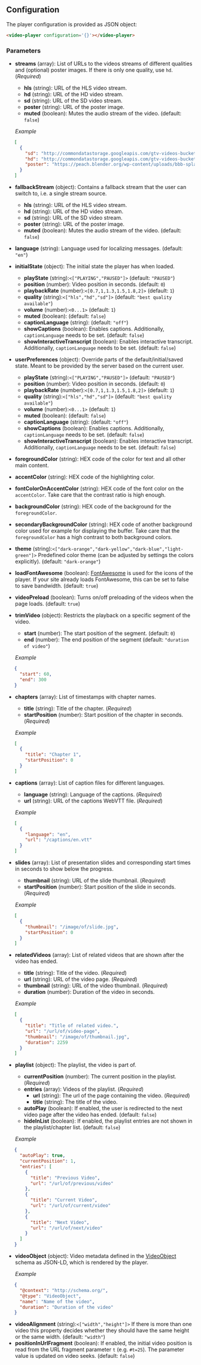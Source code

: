 ## Configuration

The player configuration is provided as JSON object:
```html
<video-player configuration='{}'></video-player>
```

### Parameters
<!-- DO NOT REMOVE BEGIN-SECTION/END-SECTION COMMENTS. -->
<!-- THEY ARE USED FOR GENERATING PARAMETERS DOCS FROM SCHEMA. -->
<!-- BEGIN-SECTION CONFIGURATION -->
* **streams** (array): List of URLs to the videos streams of different qualities and (optional) poster images. If there is only one quality, use `hd`. (*Required*)
   * **hls** (string): URL of the HLS video stream.
   * **hd** (string): URL of the HD video stream.
   * **sd** (string): URL of the SD video stream.
   * **poster** (string): URL of the poster image.
   * **muted** (boolean): Mutes the audio stream of the video. (default: `false`)

   *Example*
```JSON
   [
     {
       "sd": "http://commondatastorage.googleapis.com/gtv-videos-bucket/sample/BigBuckBunny.mp4",
       "hd": "http://commondatastorage.googleapis.com/gtv-videos-bucket/sample/BigBuckBunny.mp4",
       "poster": "https://peach.blender.org/wp-content/uploads/bbb-splash.png"
     }
   ]
```
* **fallbackStream** (object): Contains a fallback stream that the user can switch to, i.e. a single stream source.
   * **hls** (string): URL of the HLS video stream.
   * **hd** (string): URL of the HD video stream.
   * **sd** (string): URL of the SD video stream.
   * **poster** (string): URL of the poster image.
   * **muted** (boolean): Mutes the audio stream of the video. (default: `false`)
* **language** (string): Language used for localizing messages. (default: `"en"`)
* **initialState** (object): The initial state the player has when loaded.
   * **playState** (string):`<["PLAYING","PAUSED"]>` (default: `"PAUSED"`)
   * **position** (number): Video position in seconds. (default: `0`)
   * **playbackRate** (number):`<[0.7,1,1.3,1.5,1.8,2]>` (default: `1`)
   * **quality** (string):`<["hls","hd","sd"]>` (default: `"best quality available"`)
   * **volume** (number):`<0...1>` (default: `1`)
   * **muted** (boolean): (default: `false`)
   * **captionLanguage** (string): (default: `"off"`)
   * **showCaptions** (boolean): Enables captions. Additionally, `captionLanguage` needs to be set. (default: `false`)
   * **showInteractiveTranscript** (boolean): Enables interactive transcript. Additionally, `captionLanguage` needs to be set. (default: `false`)
* **userPreferences** (object): Override parts of the default/initial/saved state. Meant to be provided by the server based on the current user.
   * **playState** (string):`<["PLAYING","PAUSED"]>` (default: `"PAUSED"`)
   * **position** (number): Video position in seconds. (default: `0`)
   * **playbackRate** (number):`<[0.7,1,1.3,1.5,1.8,2]>` (default: `1`)
   * **quality** (string):`<["hls","hd","sd"]>` (default: `"best quality available"`)
   * **volume** (number):`<0...1>` (default: `1`)
   * **muted** (boolean): (default: `false`)
   * **captionLanguage** (string): (default: `"off"`)
   * **showCaptions** (boolean): Enables captions. Additionally, `captionLanguage` needs to be set. (default: `false`)
   * **showInteractiveTranscript** (boolean): Enables interactive transcript. Additionally, `captionLanguage` needs to be set. (default: `false`)
* **foregroundColor** (string): HEX code of the color for text and all other main content.
* **accentColor** (string): HEX code of the highlighting color.
* **fontColorOnAccentColor** (string): HEX code of the font color on the `accentColor`. Take care that the contrast ratio is high enough.
* **backgroundColor** (string): HEX code of the background for the `foregroundColor`.
* **secondaryBackgroundColor** (string): HEX code of another background color used for example for displaying the buffer. Take care that the `foregroundColor` has a high contrast to both background colors.
* **theme** (string):`<["dark-orange","dark-yellow","dark-blue","light-green"]>` Predefined color theme (can be adjusted by settings the colors explicitly). (default: `"dark-orange"`)
* **loadFontAwesome** (boolean): [FontAwesome](http://fontawesome.io) is used for the icons of the player. If your site already loads FontAwesome, this can be set to false to save bandwidth. (default: `true`)
* **videoPreload** (boolean): Turns on/off preloading of the videos when the page loads. (default: `true`)
* **trimVideo** (object): Restricts the playback on a specific segment of the video.
   * **start** (number): The start position of the segment. (default: `0`)
   * **end** (number): The end position of the segment (default: `"duration of video"`)

   *Example*
```JSON
   {
     "start": 60,
     "end": 300
   }
```
* **chapters** (array): List of timestamps with chapter names.
   * **title** (string): Title of the chapter. (*Required*)
   * **startPosition** (number): Start position of the chapter in seconds. (*Required*)

   *Example*
```JSON
   [
     {
       "title": "Chapter 1",
       "startPosition": 0
     }
   ]
```
* **captions** (array): List of caption files for different languages.
   * **language** (string): Language of the captions. (*Required*)
   * **url** (string): URL of the captions WebVTT file. (*Required*)

   *Example*
```JSON
   [
     {
       "language": "en",
       "url": "/captions/en.vtt"
     }
   ]
```
* **slides** (array): List of presentation slides and corresponding start times in seconds to show below the progress.
   * **thumbnail** (string): URL of the slide thumbnail. (*Required*)
   * **startPosition** (number): Start position of the slide in seconds. (*Required*)

   *Example*
```JSON
   [
     {
       "thumbnail": "/image/of/slide.jpg",
       "startPosition": 0
     }
   ]
```
* **relatedVideos** (array): List of related videos that are shown after the video has ended.
   * **title** (string): Title of the video. (*Required*)
   * **url** (string): URL of the video page. (*Required*)
   * **thumbnail** (string): URL of the video thumbnail. (*Required*)
   * **duration** (number): Duration of the video in seconds.

   *Example*
```JSON
   [
     {
       "title": "Title of related video.",
       "url": "/url/of/video-page",
       "thumbnail": "/image/of/thumbnail.jpg",
       "duration": 2259
     }
   ]
```
* **playlist** (object): The playlist, the video is part of.
   * **currentPosition** (number): The current position in the playlist. (*Required*)
   * **entries** (array): Videos of the playlist. (*Required*)
       * **url** (string): The url of the page containing the video. (*Required*)
       * **title** (string): The title of the video.
   * **autoPlay** (boolean): If enabled, the user is redirected to the next video page after the video has ended. (default: `false`)
   * **hideInList** (boolean): If enabled, the playlist entries are not shown in the playlist/chapter list. (default: `false`)

   *Example*
```JSON
   {
     "autoPlay": true,
     "currentPosition": 1,
     "entries": [
       {
         "title": "Previous Video",
         "url": "/url/of/previous/video"
       },
       {
         "title": "Current Video",
         "url": "/url/of/current/video"
       },
       {
         "title": "Next Video",
         "url": "/url/of/next/video"
       }
     ]
   }
```
* **videoObject** (object): Video metadata defined in the [VideoObject](http://schema.org/VideoObject) schema as JSON-LD, which is rendered by the player.

   *Example*
```JSON
   {
     "@context": "http://schema.org/",
     "@type": "VideoObject",
     "name": "Name of the video",
     "duration": "Duration of the video"
   }
```
* **videoAlignment** (string):`<["width","height"]>` If there is more than one video this property decides whether they should have the same height or the same width. (default: `"width"`)
* **positionInUrlFragment** (boolean): If enabled, the initial video position is read from the URL fragment parameter `t` (e.g. `#t=25`). The parameter value is updated on video seeks. (default: `false`)
<!-- END-SECTION CONFIGURATION -->
